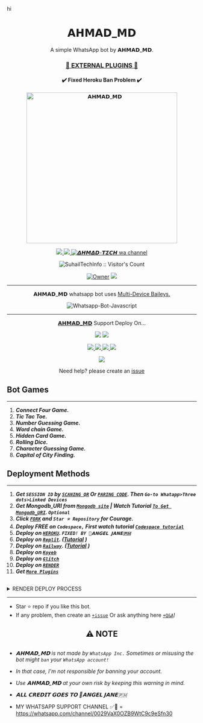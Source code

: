 hi <h1 align="center"> 𝗔𝗛𝗠𝗔𝗗_𝗠𝗗 </h1> 
<p align="center"> A simple WhatsApp bot by 𝗔𝗛𝗠𝗔𝗗_𝗠𝗗. </p>

 
<h3 align="center"> <a href="https://github.com/ahmadtech12/Ahmad-Tech/𝗔𝗛𝗠𝗔𝗗_𝗠𝗗-Media">🍫 EXTERNAL PLUGINS 🍫</a></h3> 

<h4 align="center"> ✔️ Fixed Heroku Ban Problem ✔️</h4> 


<p align="center">
  <a href="https://whatsapp.com/channel/0029VaX0OZB9WtC9c9eSfn30">
    <img alt="𝗔𝗛𝗠𝗔𝗗_𝗠𝗗" height="400" src="/lib/assets/pk.jpg">
  </a>
</p>
    
   
   
<p align="center">
   <a href="https://github.com/ahmadtech12/Ahmad-Tech/fork">
    <img src="https://img.shields.io/github/forks/SuhailTechInfo/Suhail-Md?style=flat-square&logo=github&color=darkred">
   </a>
  <a href="https://github.com/ahmadtech12/Ahmad-Tech/𝗔𝗛𝗠𝗔𝗗_𝗠𝗗/stargazers"> 
     <img src="https://img.shields.io/github/stars/SuhailTechInfo/Suhail-Md?style=flat-square&logo=github&color=darkred">
 </a>



  <a aria-label="𝗔𝗛𝗠𝗔𝗗_𝗠𝗗 is free to use" href="https://whatsapp.com/channel/0029VaX0OZB9WtC9c9eSfn30" target="_blank">
    <img alt="𝞓𝞖𝞛𝞓𝘿-𝙏𝞢𝘾𝞖 wa channel" src="https://whatsapp.com/channel/0029VaX0OZB9WtC9c9eSfn30" target="_blank" />
  </a>

</p>
<p align="center"><img src="https://profile-counter.glitch.me/{SuhailTechInfo}/count.svg" alt="SuhailTechInfo :: Visitor's Count" /></p>

<p align="center">

 <a href="https://github.com/SuhailTechInfo">
 <img title="Owner" src="https://telegra.ph/file/35ec48cb5b05b6dcd18f8.jpg"></a>
   <a href="https://github.com/ahmadtech12/Ahmad-Tech">
    <img src="https://telegra.ph/file/35ec48cb5b05b6dcd18f8.jpg">
  </a>
  

 
 </p>





---




<p align="center"> 𝗔𝗛𝗠𝗔𝗗_𝗠𝗗  whatsapp bot uses
  <a href="https://github.com/adiwajshing/Baileys">Multi-Device Baileys.</a>
</p>
<p align="center">
  <img title="Whatsapp-Bot-Javascript" src="https://img.shields.io/badge/Javascript-363303?style=for-the-badge&logo=javascript&logoColor=c6c631"></img>
</p>

---

<p align="center">
  <a href="https://github.com/ahmadtech12/Ahmad-Tech"><b>𝗔𝗛𝗠𝗔𝗗_𝗠𝗗</b></a> Support Deploy On...
</p>

<p align="center">
  <a href="https://github.com/ahmadtech12/Ahmad-Tech/blob/main/temp/deploy-on-vps.md"><img src="https://img.shields.io/badge/self hosting-3d1513?style=for-the-badge&logo=serverless&logoColor=FD5750"></a>
  <a href="https://suhail-web01.vercel.app/deploy?platform=railway"><img src="https://img.shields.io/badge/railway-3e164f?style=for-the-badge&logo=railway&logoColor=0B0D0E"></a>
</p>
<p align="center">
  <a href="https://suhail-web01.vercel.app/deploy?platform=heroku"> <img src="https://img.shields.io/badge/heroku-9d7acc?style=for-the-badge&logo=heroku&logoColor=430098"> </a>
  <a href="https://suhail-web01.vercel.app/deploy?platform=repl"  > <img src="https://img.shields.io/badge/replit-253c99?style=for-the-badge&logo=replit&logoColor=F26207"> </a>
  <a href="https://suhail-web01.vercel.app/deploy?platform=koyed" > <img src="https://img.shields.io/badge/koyeb-033604?style=for-the-badge&logo=koyeb&logoColor=white">    </a>
 <a href="https://suhail-web01.vercel.app/deploy?platform=glitch" > <img src="https://img.shields.io/badge/glitch-033604?style=for-the-badge&logo=glitch&logoColor=darkred"></a>
</p>
<p align="center">
  <a href="https://youtu.be/3NdJb6_1cJM"><img src="https://img.shields.io/badge/CodeSpace-green?colorA=%23ff000&colorB=%23017e40&style=for-the-badge&logo=git&logoColor=white"></a>
</p>
<p align="center">Need help? please create an <a href="https://github.com/SuhailTechInfo/Suhail-Md/issues">issue</a></p>

 



## Bot Games
---
1. ***Connect Four Game.***
2.  ***Tic Tac Toe.***
3.  ***Number Guessing Game.***
4.  ***Word chain Game.***
5.  ***Hidden Card Game.***
6.  ***Rolling Dice.***
7.  ***Character Guessing Game.***
8.  ***Capital of City Finding.***
##


 




    
   
## Deployment Methods
---
1.  ***Get `SESSION ID` by [`SCANING QR`](https://suhail-md-vtsf.onrender.com/) Or [`PARING CODE`](https://suhail-md-vtsf.onrender.com/code). Then `Go-to Whatapp>Three dots>Linked Devices`***
2.  ***Get Mongodb_URI from [`Mongodb site`](https://www.mongodb.com/) | Watch Tutorial [`To Get Mongodb_URI`](https://youtu.be/4YEUtGlqkl4). `Optional`***
3.  ***Click [`FORK`](https://github.com/SuhailTechInfo/Suhail-Md/fork) and `Star ⭐ Repository` for Courage.***
4.  ***Deploy FREE on `Codespace,` First watch tutorial [`Codespace tutorial`](https://youtu.be/3NdJb6_1cJM)***
5.  ***Deploy on [`HEROKU`](https://suhail-web01.vercel.app/deploy?platform=suhail).  `FIXED! BY 👑𝗔𝗡𝗚𝗘𝗟 𝗝𝗔𝗡𝗘🇵🇭`***
6.  ***Deploy on [`Replit`](https://suhail-web01.vercel.app/deploy?platform=repl). ([Tutorial](https://youtu.be/hPXU9OjMryQ) )***
7.  ***Deploy on [`Railway`](https://suhail-web01.vercel.app/deploy?platform=railway). ([Tutorial](https://youtu.be/iGVdsK4qmcc) )***
8.  ***Deploy on [`Koyeb`](https://suhail-web01.vercel.app/deploy?platform=koyeb)***
9. ***Deploy on [`Glitch`](https://suhail-web01.vercel.app/deploy?platform=glitch)***
10. ***Deploy on [`RENDER`](https://suhail-web01.vercel.app/deploy?on=render)***
10. ***Get [`More Plugins`](https://github.com/SuhailTechInfo/Suhail-Md-Media)***
##

 <details close>
<summary>RENDER DEPLOY PROCESS</summary>
   
    1: Click "NEW".
    2: Select "Web Service".
    3: Click "Build and deploy from a Git repository".
    4: Now Choose this forked git repo from list.
    5: And JUST CLICK "Connect". 
   </details>


---


- Star ⭐ repo if you like this bot.
- If any problem, then create an [`+issue`](https://github.com/ahmadtech12/Ahmad-Tech/issues/new) Or ask anything here [`+Q&A`](https://github.com/ahmadtech12/Ahmad-Tech/discussions/new?category=q-a)!




<h2 align="center"> ⚠️ NOTE  </h2>

   
## 

- *𝗔𝗛𝗠𝗔𝗗_𝗠𝗗 is not made by `WhatsApp Inc.` Sometimes or misusing the bot might `ban` your `WhatsApp account!`*
- *In that case, I'm not responsible for banning your account.*
- *Use 𝗔𝗛𝗠𝗔𝗗_𝗠𝗗 at your own risk by keeping this warning in mind.*

- *𝗔𝗟𝗟 𝗖𝗥𝗘𝗗𝗜𝗧 𝗚𝗢𝗘𝗦 𝗧𝗢 👑𝗔𝗡𝗚𝗘𝗟 𝗝𝗔𝗡𝗘🇵🇭*
- MY WHATSAPP SUPPORT CHANNEL ✅🤖 = https://whatsapp.com/channel/0029VaX0OZB9WtC9c9eSfn30
